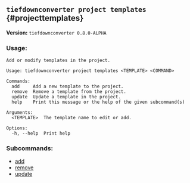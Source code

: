 ## `tiefdownconverter project templates` {#projecttemplates}

**Version:** `tiefdownconverter 0.8.0-ALPHA`

### Usage:
```
Add or modify templates in the project.

Usage: tiefdownconverter project templates <TEMPLATE> <COMMAND>

Commands:
  add     Add a new template to the project.
  remove  Remove a template from the project.
  update  Update a template in the project.
  help    Print this message or the help of the given subcommand(s)

Arguments:
  <TEMPLATE>  The template name to edit or add.

Options:
  -h, --help  Print help
```

### Subcommands:
- [add](#projecttemplatesadd)
- [remove](#projecttemplatesremove)
- [update](#projecttemplatesupdate)

